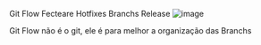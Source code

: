 Git Flow
Fecteare
Hotfixes
Branchs
Release
![image](https://github.com/user-attachments/assets/45093f7c-7784-49ef-b61e-e359dbb625fd)



Git Flow não é o git, ele é para melhor a organização das Branchs
